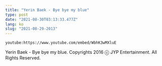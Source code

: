 ```yaml
---
title: "Yerin Baek - Bye bye my blue"
type: post
date: "2021-08-30T03:13:33.477Z"
lang: ko
slug: "2021-08-29-2013"
---
```


`youtube:https://www.youtube.com/embed/WbhK3wMXluE`

Yerin Baek - Bye bye my blue. Copyrights 2016 ⓒ JYP Entertainment. All Rights Reserved.

